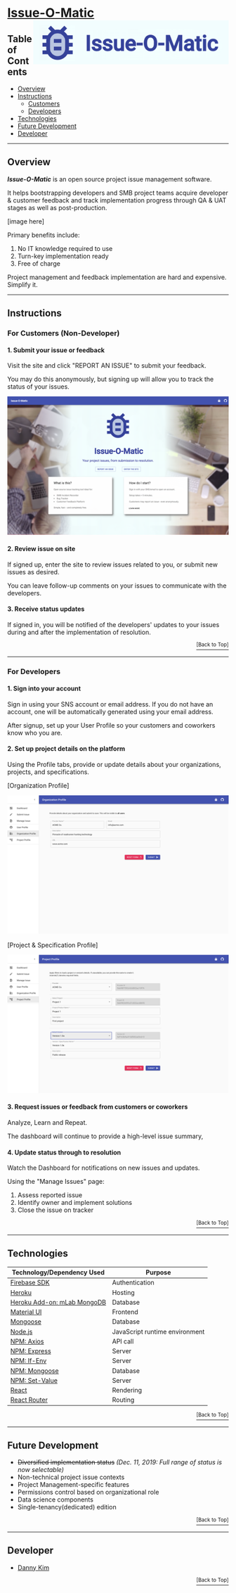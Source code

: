 # <a href="https://issue-manager.herokuapp.com">Issue-O-Matic</a> <img src="https://github.com/danninemx/project-issue-manager/blob/master/client/src/images/issue-logo-horizontal.png/" alt="Issue-O-Matic logo" align="right" height="100"> <a name="top"></a>

## Table of Contents <a name="toc"></a>

- [Overview](#overview)
- [Instructions](#instructions)
  - [Customers](#guide-customer)
  - [Developers](#guide-developer)
- [Technologies](#technologies)
- [Future Development](#future)
- [Developer](#team)

---

## Overview <a name="overview"></a>

**_Issue-O-Matic_** is an open source project issue management software.

It helps bootstrapping developers and SMB project teams acquire developer & customer feedback and track implementation progress through QA & UAT stages as well as post-production.

[image here]

Primary benefits include:

1. No IT knowledge required to use
2. Turn-key implementation ready
3. Free of charge

Project management and feedback implementation are hard and expensive. Simplify it.

---

## Instructions <a name="instructions"></a>

### For Customers (Non-Developer) <a name="guide-customer"></a>

#### 1. Submit your issue or feedback

Visit the site and click "REPORT AN ISSUE" to submit your feedback.

You may do this anonymously, but signing up will allow you to track the status of your issues.

<p align="center"><img src="https://github.com/danninemx/project-issue-manager/blob/master/client/src/images/issue-screenshot01.png" alt="issue-o-matic screenshot 1"
> </p>

#### 2. Review issue on site

If signed up, enter the site to review issues related to you, or submit new issues as desired.

You can leave follow-up comments on your issues to communicate with the developers.

#### 3. Receive status updates

If signed in, you will be notified of the developers' updates to your issues during and after the implementation of resolution.

<p align='right'><a href='#top'><sup>[Back to Top]</sup></a></p>

---

### For Developers <a name="guide-developer"></a>

#### 1. Sign into your account

Sign in using your SNS account or email address.
If you do not have an account, one will be automatically generated using your email address.

After signup, set up your User Profile so your customers and coworkers know who you are.

#### 2. Set up project details on the platform

Using the Profile tabs, provide or update details about your organizations, projects, and specifications.

[Organization Profile]

<p align="center"><img src="https://github.com/danninemx/project-issue-manager/blob/master/client/src/images/issue-organization-profile-screenshot01.png" alt="issue-o-matic organization profile"
> </p>

[Project & Specification Profile]

<p align="center"><img src="https://github.com/danninemx/project-issue-manager/blob/master/client/src/images/issue-project-profile-screenshot01.png" alt="issue-o-matic project profile"
> </p>

#### 3. Request issues or feedback from customers or coworkers

Analyze, Learn and Repeat.

The dashboard will continue to provide a high-level issue summary,

#### 4. Update status through to resolution

Watch the Dashboard for notifications on new issues and updates.

Using the "Manage Issues" page:

1. Assess reported issue
2. Identify owner and implement solutions
3. Close the issue on tracker

<p align='right'><a href='#top'><sup>[Back to Top]</sup></a></p>

---

## Technologies <a name="technologies"></a>

| Technology/Dependency Used                                                 | Purpose                        |
| -------------------------------------------------------------------------- | ------------------------------ |
| [Firebase SDK](https://firebase.google.com/docs/auth?authuser=0)           | Authentication                 |
| [Heroku](https://heroku.com)                                               | Hosting                        |
| [Heroku Add-on: mLab MongoDB](https://elements.heroku.com/addons/mongolab) | Database                       |
| [Material UI](https://material-ui.com/)                                    | Frontend                       |
| [Mongoose](https://mongoosejs.com/)                                        | Database                       |
| [Node.js](https://nodejs.org/en/)                                          | JavaScript runtime environment |
| [NPM: Axios](https://www.npmjs.com/package/axios)                          | API call                       |
| [NPM: Express](https://www.npmjs.com/package/express)                      | Server                         |
| [NPM: If-Env](https://www.npmjs.com/package/if-env)                        | Server                         |
| [NPM: Mongoose](https://www.npmjs.com/package/mongoose)                    | Database                       |
| [NPM: Set-Value](https://www.npmjs.com/package/set-value)                  | Server                         |
| [React](https://github.com/facebookincubator/create-react-app)             | Rendering                      |
| [React Router](https://www.npmjs.com/package/react-router-dom)             | Routing                        |

<p align='right'><a href='#top'><sup>[Back to Top]</sup></a></p>

---

## Future Development <a name="future"></a>

- ~~Diversified implementation status~~ _(Dec. 11, 2019: Full range of status is now selectable)_
- Non-technical project issue contexts
- Project Management-specific features
- Permissions control based on organizational role
- Data science components
- Single-tenancy(dedicated) edition

<p align='right'><a href='#top'><sup>[Back to Top]</sup></a></p>

---

## Developer <a name="team"></a>

- [Danny Kim](https://github.com/danninemx)

<p align='right'><a href='#top'><sup>[Back to Top]</sup></a></p>
